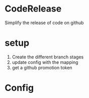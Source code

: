 # CodeRelease
Simplify the release of code on github

# setup
1. Create the different branch stages
1. update config with the mapping
1. get a github promotion token

# Config

